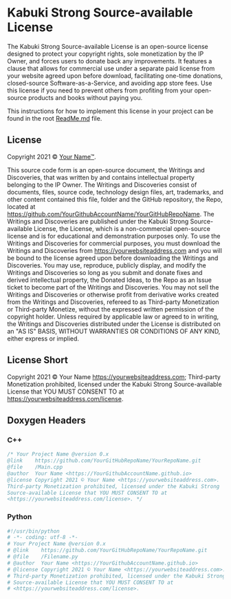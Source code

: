 # Kabuki Strong Source-available License

The Kabuki Strong Source-available License is an open-source license designed to protect your copyright rights, sole monetization by the IP Owner, and forces users to donate back any improvements. It features a clause that allows for commercial use under a separate paid license from your website agreed upon before download, facilitating one-time donations, closed-source Software-as-a-Service, and avoiding app store fees. Use this license if you need to prevent others from profiting from your open-source products and books without paying you.

This instructions for how to implement this license in your project can be found in the root [ReadMe.md](readme.md) file.

## License

Copyright 2021 © [Your Name™](https://yourwebsiteaddress.com).

This source code form is an open-source document, the Writings and Discoveries, that was written by and contains intellectual property belonging to the IP Owner. The Writings and Discoveries consist of documents, files, source code, technology design files, art, trademarks, and other content contained this file, folder and the GitHub repository, the Repo, located at <https://github.com/YourGithubAccountName/YourGitHubRepoName>. The Writings and Discoveries are published under the Kabuki Strong Source-available License, the License, which is a non-commercial open-source license and is for educational and demonstration purposes only. To use the Writings and Discoveries for commercial purposes, you must download the Writings and Discoveries from <https://yourwebsiteaddress.com> and you will be bound to the license agreed upon before downloading the Writings and Discoveries. You may use, reproduce, publicly display, and modify the Writings and Discoveries so long as you submit and donate fixes and derived intellectual property, the Donated Ideas, to the Repo as an Issue ticket to become part of the Writings and Discoveries. You may not sell the Writings and Discoveries or otherwise profit from derivative works created from the Writings and Discoveries, refereed to as Third-party Monetization or Third-party Monetize, without the expressed written permission of the copyright holder. Unless required by applicable law or agreed to in writing, the Writings and Discoveries distributed under the License is distributed on an "AS IS" BASIS, WITHOUT WARRANTIES OR CONDITIONS OF ANY KIND, either express or implied.

## License Short

Copyright 2021 © Your Name <https://yourwebsiteaddress.com>; Third-party Monetization prohibited, licensed under the Kabuki Strong Source-available License that YOU MUST CONSENT TO at <https://yourwebsiteaddress.com/license>.

## Doxygen Headers

### C++ 

```C++
/* Your Project Name @version 0.x
@link    https://github.com/YourGitHubRepoName/YourRepoName.git
@file    /Main.cpp
@author  Your Name <https://YourGithubAccountName.github.io>
@license Copyright 2021 © Your Name <https://yourwebsiteaddress.com>.
Third-party Monetization prohibited, licensed under the Kabuki Strong 
Source-available License that YOU MUST CONSENT TO at 
<https://yourwebsiteaddress.com/license>. */
```

### Python

```Python
#!/usr/bin/python
# -*- coding: utf-8 -*-
# Your Project Name @version 0.x
# @link    https://github.com/YourGitHubRepoName/YourRepoName.git
# @file    /Filename.py
# @author  Your Name <https://YourGithubAccountName.github.io>
# @license Copyright 2021 © Your Name <https://yourwebsiteaddress.com>.
# Third-party Monetization prohibited, licensed under the Kabuki Strong 
# Source-available License that YOU MUST CONSENT TO at 
# <https://yourwebsiteaddress.com/license>.
```
